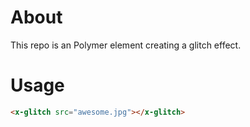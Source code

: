 # About

This repo is an Polymer element creating a glitch effect.

# Usage

```html
<x-glitch src="awesome.jpg"></x-glitch>
```
